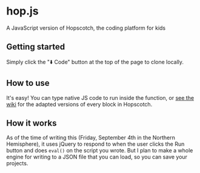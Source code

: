 # hop.js
A JavaScript version of Hopscotch, the coding platform for kids

## Getting started
Simply click the "⬇️ Code" button at the top of the page to clone locally.

## How to use
It's easy! You can type native JS code to run inside the function, or <a href="https://github.com/redstone-scratch/hop.js/wiki">see the wiki</a> for the adapted versions of every block in Hopscotch.

## How it works
As of the time of writing this (Friday, September 4th in the Northern Hemisphere), it uses jQuery to respond to when the user clicks the Run button and does `eval()` on the script you wrote. But I plan to make a whole engine for writing to a JSON file that you can load, so you can save your projects.
